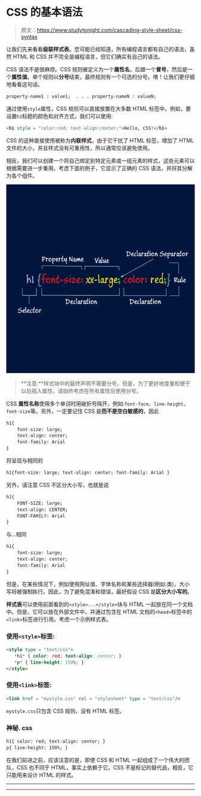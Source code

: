 # CSS 的基本语法

> 原文：<https://www.studytonight.com/cascading-style-sheet/css-syntax>

让我们先来看看**级联样式表**。您可能已经知道，所有编程语言都有自己的语法，虽然 HTML 和 CSS 并不完全是编程语言，但它们确实有自己的语法。

CSS 语法不是很麻烦。CSS 规则被定义为一个**属性名**，后跟一个**冒号**，然后是一个**属性值**。单个规则以**分号**结束，最终规则有一个可选的分号。唷！让我们更仔细地看看这句话。

```html
property-name1 : value1;  . . . property-nameN : valueN;
```

通过使用`style`属性，CSS 规则可以直接放置在大多数 HTML 标签中。例如，要设置`h1`标题的颜色和对齐方式，我们可以使用:

```html
<h1 style = "color:red; text-align:center;">Hello, CSS!</h1>
```

CSS 的这种直接使用被称为**内联样式**，由于它干扰了 HTML 标签，增加了 HTML 文件的大小，并且样式没有可重用性，所以通常应该避免使用。

相反，我们可以创建一个将自己绑定到特定元素或一组元素的样式，这些元素可以根据需要进一步重用。考虑下面的例子，它显示了正确的 CSS 语法，并将其分解为各个组件。

![CSS Syntax](img/76545c58adc8706cc83dd0730476991f.png)

> **注意:**样式块中的最终声明不需要分号。但是，为了更好地度量和便于以后插入属性，请始终考虑在所有属性后使用分号。

CSS **属性名称**使用多个单词时用破折号隔开，例如:`font-face`、`line-height`、`font-size`等。另外，一定要记住 CSS 是**而不是空白敏感的**，因此

```html
h1{ 
    font-size: large; 
    text-align: center; 
    font-family: Arial
}
```

将呈现与相同的

```html
h1{font-size: large; text-align: center; font-family: Arial }
```

另外，请注意 CSS 不区分大小写，也就是说

```html
h1{ 
    FONT-SIZE: large; 
    text-align: CENTER; 
    FONT-FAMILY: Arial 
}
```

与...相同

```html
h1{ 
    font-size: large; 
    text-align: center; 
    font-family: Arial
}
```

但是，在某些情况下，例如使用网址值、字体名称和某些选择器(例如:类)，大小写将被强制执行。因此，为了避免混淆和错误，最好假设 CSS 是**区分大小写的**。

**样式表**可以使用前面看到的`<style>...</style>`块与 HTML 一起放在同一个文档中。但是，它可以放在外部文件中，并通过包含在 HTML 文档的`<head>`标签中的`<link>`标签进行引用。考虑一个示例样式表。

### 使用`<style>`标签:

```html
<style type = "text/css">
   *h1* { color: red; text-align: center; }
   *p* { line-height: 150%; }
</style>
```

### 使用`<link>`标签:

```html
<link href = "mystyle.css" rel = "stylesheet" type = "text/css"/>
```

`mystyle.css`只包含 CSS 规则，没有 HTML 标签。

### 神秘. css

```html
h1{ color: red; text-align: center; }
p{ line-height: 150%; }
```

在我们前进之前，应该注意的是，即使 CSS 和 HTML 一起组成了一个伟大的团队，CSS 也不同于 HTML，事实上依赖于它。CSS 不是标记的替代品，相反，它只能用来设计 HTML 的样式。

* * *

* * *